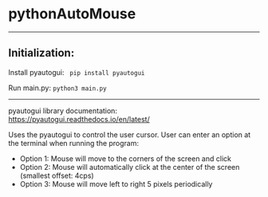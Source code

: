# pythonAutoMouse
---
## Initialization: 
Install pyautogui: 
``` pip install pyautogui```

Run main.py: 
``` python3 main.py ```

---

pyautogui library documentation: https://pyautogui.readthedocs.io/en/latest/

Uses the pyautogui to control the user cursor. 
User can enter an option at the terminal when running the program: 
- Option 1: Mouse will move to the corners of the screen and click 
- Option 2: Mouse will automatically click at the center of the screen (smallest offset: 4cps)
- Option 3: Mouse will move left to right 5 pixels periodically 
